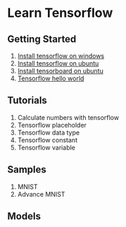 # Learn Tensorflow

## Getting Started

1. [Install tensorflow on windows](https://github.com/tengge1/learn-tensorflow/tree/master/001_install_tensorflow_on_windows/README.md)
2. [Install tensorflow on ubuntu](https://github.com/tengge1/learn-tensorflow/tree/master/002_install_tensorflow_on_ubuntu/README.md)
3. [Install tensorboard on ubuntu](https://github.com/tengge1/learn-tensorflow/tree/master/003_install_tensorboard_on_ubuntu/README.md)
4. [Tensorflow hello world](https://github.com/tengge1/learn-tensorflow/tree/master/004_tensorflow_hello_world/example004.py)

## Tutorials

1. Calculate numbers with tensorflow
2. Tensorflow placeholder
3. Tensorflow data type
4. Tensorflow constant
5. Tensorflow variable

## Samples

1. MNIST
2. Advance MNIST

## Models
